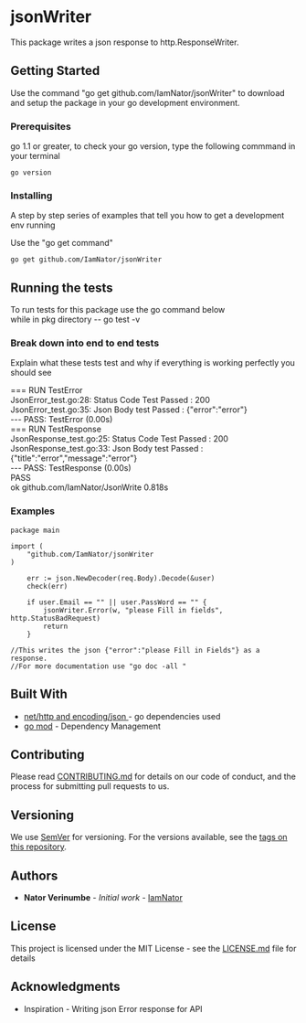 # jsonWriter

This package writes a json response to http.ResponseWriter. 

## Getting Started

Use the command "go get github.com/IamNator/jsonWriter" to download and setup the package in your go development environment.

### Prerequisites

go 1.1 or greater, to check your go version, type the following commmand in your terminal

```
go version
```

### Installing

A step by step series of examples that tell you how to get a development env running

Use the "go get command"

```
go get github.com/IamNator/jsonWriter
```

## Running the tests

To run tests for this package use the go command below   
while in pkg directory -- go test -v 


### Break down into end to end tests

Explain what these tests test and why
if everything is working perfectly you should see     
    
=== RUN   TestError   
    JsonError_test.go:28: Status Code Test Passed : 200   
    JsonError_test.go:35: Json Body test Passed : {"error":"error"}    
--- PASS: TestError (0.00s)    
=== RUN   TestResponse   
    JsonResponse_test.go:25: Status Code Test Passed : 200   
    JsonResponse_test.go:33: Json Body test Passed : {"title":"error","message":"error"}   
--- PASS: TestResponse (0.00s)   
PASS    
ok      github.com/IamNator/JsonWrite   0.818s   


### Examples
```
package main

import (
	"github.com/IamNator/jsonWriter
)

    err := json.NewDecoder(req.Body).Decode(&user)
    check(err)
    
	if user.Email == "" || user.PassWord == "" {
		jsonWriter.Error(w, "please Fill in fields", http.StatusBadRequest)
		return
	}
    
//This writes the json {"error":"please Fill in Fields"} as a response.
//For more documentation use "go doc -all " 

```

## Built With

* [net/http and encoding/json ]() - go dependencies used
* [go mod]() - Dependency Management


## Contributing

Please read [CONTRIBUTING.md](https://gist.github.com/IamNator/b24679402957c63ec426) for details on our code of conduct, and the process for submitting pull requests to us.

## Versioning

We use [SemVer](http://semver.org/) for versioning. For the versions available, see the [tags on this repository](https://github.com/IamNator/jsonWriter/tags). 

## Authors

* **Nator Verinumbe** - *Initial work* - [IamNator](https://github.com/IamNator)


## License

This project is licensed under the MIT License - see the [LICENSE.md](LICENSE.md) file for details

## Acknowledgments

* Inspiration - Writing json Error response for API
